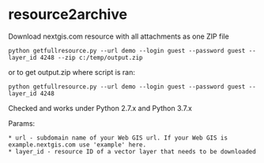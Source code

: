 # resource2archive
Download nextgis.com resource with all attachments as one ZIP file

    python getfullresource.py --url demo --login guest --password guest --layer_id 4248 --zip c:/temp/output.zip
    
or to get output.zip where script is ran:

    python getfullresource.py --url demo --login guest --password guest --layer_id 4248

Checked and works under Python 2.7.x and Python 3.7.x


Params:

    * url - subdomain name of your Web GIS url. If your Web GIS is example.nextgis.com use 'example' here.
    * layer_id - resource ID of a vector layer that needs to be downloaded